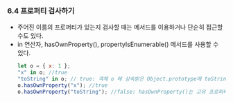 ### 6.4 프로퍼티 검사하기

- 주어진 이름의 프로퍼티가 있는지 검사할 때는 메서드를 이용하거나 단순히 접근할 수도 있다.
- in 연산자, hasOwnProperty(), propertyIsEnumerable() 메서드를 사용할 수 있다.
  ```js
  let o = { x: 1 };
  "x" in o; //true
  "toString" in o; // true: 객체 o 에 상속받은 Object.prototype에 toString이 있음
  o.hasOwnProperty("x"); //true
  o.hasOwnProperty("toString"); //false: hasOwnProperty()는 고유 프로퍼티만 검사한다. 상속받은 경우 false 를 반환한다
  ```
